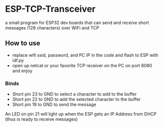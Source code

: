 # ESP-TCP-Transceiver
a small program for ESP32 dev boards that can send and receive short messages (128 characters) over WiFi and TCP

## How to use
- replace wifi ssid, password, and PC IP in the code and flash to ESP with idf.py
- open up netcat or your favorite TCP receiver on the PC on port 8080 and enjoy
### Binds
- Short pin 23 to GND to select a character to add to the buffer
- Short pin 22 to GND to add the selected character to the buffer
- Short pin 19 to GND to send the message


An LED on pin 21 will light up when the ESP gets an IP Address from DHCP (thus is ready to receive messages)
